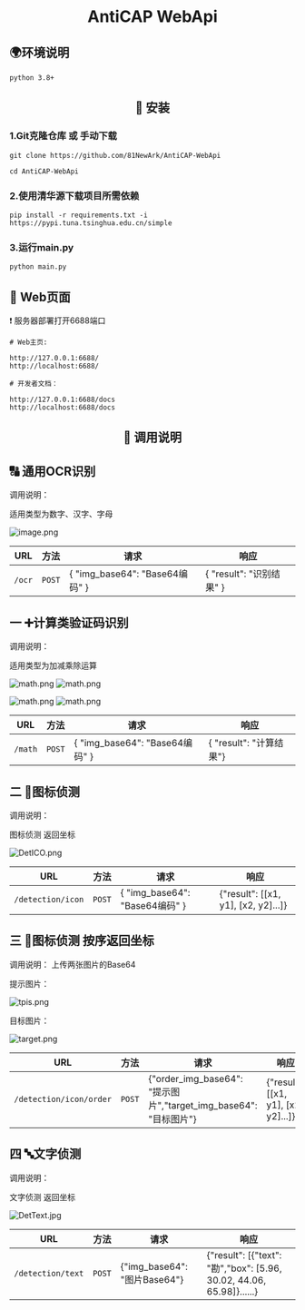 <div align="center">

# AntiCAP WebApi

</div>

## 🌍环境说明
```
python 3.8+
```

<div align="center">

## 📁 安装

</div>

###  1.Git克隆仓库 或 手动下载

```
git clone https://github.com/81NewArk/AntiCAP-WebApi

cd AntiCAP-WebApi
```



### 2.使用清华源下载项目所需依赖
```
pip install -r requirements.txt -i https://pypi.tuna.tsinghua.edu.cn/simple
```


### 3.运行main.py
```
python main.py
```


## 🔧 Web页面
❗ 服务器部署打开6688端口

```
# Web主页:

http://127.0.0.1:6688/
http://localhost:6688/

# 开发者文档：

http://127.0.0.1:6688/docs
http://localhost:6688/docs
```
<div align="center">

## 📄 调用说明

</div>


## 🔠 通用OCR识别
调用说明：

适用类型为数字、汉字、字母

![image.png](https://img.picui.cn/free/2025/05/30/6839c849174f6.png)

| URL       | 方法  | 请求                           | 响应                   |
|-----------|----------|------------------------------|----------------------|
| `/ocr`    | `POST` | { "img_base64": "Base64编码" } | { "result": "识别结果" } |


## 一 ➕计算类验证码识别
调用说明：

适用类型为加减乘除运算

![math.png](https://img.picui.cn/free/2025/05/30/6839ccef3f14d.png) ![math.png](https://img.picui.cn/free/2025/05/30/6839cd33974b1.png)

![math.png](https://img.picui.cn/free/2025/05/30/6839cd55380d3.png) ![math.png](https://img.picui.cn/free/2025/05/30/6839cda564683.png)

| URL    | 方法  | 请求                           | 响应                  |
|--------|----------|------------------------------|---------------------|
| `/math`    | `POST` | { "img_base64": "Base64编码" } | { "result": "计算结果"} |


## 二 🎯图标侦测
调用说明：

图标侦测 返回坐标

![DetICO.png](https://img.picui.cn/free/2025/05/30/6839d08b04eaf.png)

| URL       | 方法  | 请求                           | 响应                                  |
|-----------|----------|------------------------------|-------------------------------------|
| `/detection/icon`    | `POST` | { "img_base64": "Base64编码" } | {"result": [[x1, y1], [x2, y2]...]} |


## 三 🎯图标侦测 按序返回坐标
调用说明： 上传两张图片的Base64

提示图片：

![tpis.png](https://img.picui.cn/free/2025/05/30/6839d3026e2f3.png)

目标图片：

![target.png](https://img.picui.cn/free/2025/05/30/6839d08b04eaf.png)

| URL       | 方法  | 请求                                                       | 响应                                  |
|-----------|----------|----------------------------------------------------------|-------------------------------------|
| `/detection/icon/order`    | `POST` | {"order_img_base64": "提示图片","target_img_base64": "目标图片"} | {"result": [[x1, y1], [x2, y2]...]} |

## 四 🔤文字侦测
调用说明：

文字侦测 返回坐标

![DetText.jpg](https://img.picui.cn/free/2025/05/30/6839d4771db7c.jpg)

| URL       | 方法  | 请求                         | 响应                                                            |
|-----------|----------|----------------------------|---------------------------------------------------------------|
| `/detection/text`    | `POST` | {"img_base64": "图片Base64"} | {"result": [{"text": "勘","box": [5.96, 30.02, 44.06, 65.98]}......} |

